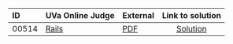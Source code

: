 | ID | UVa Online Judge | External | Link to solution |
|:---|:---|:---|:---:|
| 00514 | [Rails](https://onlinejudge.org/index.php?option=onlinejudge&page=show_problem&problem=455) | [PDF](https://onlinejudge.org/external/5/514.pdf) | [Solution](https%3A//github.com/versenyi98/programming-contests/tree/master/UVa%20Online%20Judge/00514%2520-%2520Rails)|
